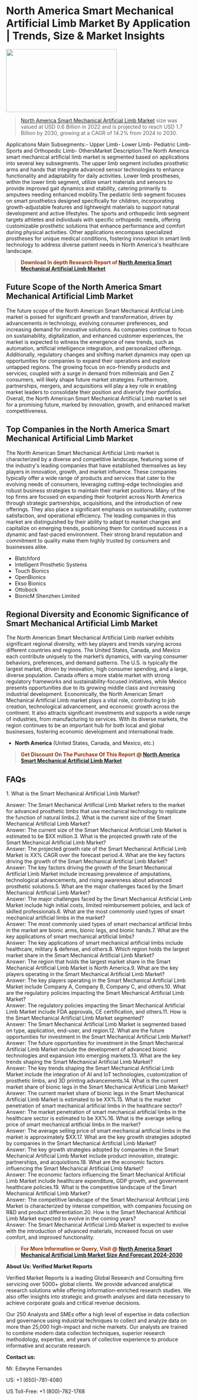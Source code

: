 <p><h1>North America Smart Mechanical Artificial Limb Market By Application | Trends, Size & Market Insights</h1><p><img class="aligncenter size-medium wp-image-105565" src="https://ffe5etoiles.com/wp-content/uploads/2025/01/MST7-300x171.png" alt="" width="300" height="171" /></p><blockquote><p><a href="https://www.verifiedmarketreports.com/download-sample/?rid=291966&utm_source=Github-NA&utm_medium=365" target="_blank">North America Smart Mechanical Artificial Limb Market</a> size was valued at USD 0.6 Billion in 2022 and is projected to reach USD 1.7 Billion by 2030, growing at a CAGR of 14.2% from 2024 to 2030.</p></blockquote>Applications Main Subsegments:- Upper Limb- Lower Limb- Pediatric Limb- Sports and Orthopedic Limb- OthersMarket Description:The North America smart mechanical artificial limb market is segmented based on applications into several key subsegments. The upper limb segment includes prosthetic arms and hands that integrate advanced sensor technologies to enhance functionality and adaptability for daily activities. Lower limb prostheses, within the lower limb segment, utilize smart materials and sensors to provide improved gait dynamics and stability, catering primarily to amputees needing enhanced mobility.The pediatric limb segment focuses on smart prosthetics designed specifically for children, incorporating growth-adjustable features and lightweight materials to support natural development and active lifestyles. The sports and orthopedic limb segment targets athletes and individuals with specific orthopedic needs, offering customizable prosthetic solutions that enhance performance and comfort during physical activities. Other applications encompass specialized prostheses for unique medical conditions, fostering innovation in smart limb technology to address diverse patient needs in North America's healthcare landscape.</p><blockquote><p><span style="color: #993300;"><strong>Download In depth Research Report of <a href="https://www.verifiedmarketreports.com/download-sample/?rid=291966&utm_source=Github-NA&utm_medium=365">North America Smart Mechanical Artificial Limb Market</a></strong></span></p></blockquote><h2>Future Scope of the North America Smart Mechanical Artificial Limb Market</h2><p>The future scope of the North American Smart Mechanical Artificial Limb market is poised for significant growth and transformation, driven by advancements in technology, evolving consumer preferences, and increasing demand for innovative solutions. As companies continue to focus on sustainability, digitalization, and enhanced customer experiences, the market is expected to witness the emergence of new trends, such as automation, artificial intelligence integration, and personalized offerings. Additionally, regulatory changes and shifting market dynamics may open up opportunities for companies to expand their operations and explore untapped regions. The growing focus on eco-friendly products and services, coupled with a surge in demand from millennials and Gen Z consumers, will likely shape future market strategies. Furthermore, partnerships, mergers, and acquisitions will play a key role in enabling market leaders to consolidate their position and diversify their portfolios. Overall, the North American Smart Mechanical Artificial Limb market is set for a promising future, marked by innovation, growth, and enhanced market competitiveness.</p><h2>Top Companies in the North America Smart Mechanical Artificial Limb Market</h2><p>The North American Smart Mechanical Artificial Limb market is characterized by a diverse and competitive landscape, featuring some of the industry's leading companies that have established themselves as key players in innovation, growth, and market influence. These companies typically offer a wide range of products and services that cater to the evolving needs of consumers, leveraging cutting-edge technologies and robust business strategies to maintain their market positions. Many of the top firms are focused on expanding their footprint across North America through strategic partnerships, acquisitions, and the introduction of new offerings. They also place a significant emphasis on sustainability, customer satisfaction, and operational efficiency. The leading companies in this market are distinguished by their ability to adapt to market changes and capitalize on emerging trends, positioning them for continued success in a dynamic and fast-paced environment. Their strong brand reputation and commitment to quality make them highly trusted by consumers and businesses alike.</p><p><ul><li>Blatchford </li><li> Intelligent Prosthetic Systems </li><li> Touch Bionics </li><li> OpenBionics </li><li> Ekso Bionics </li><li> Ottobock </li><li> BionicM Shenzhen Limited</li></ul></p><h2>Regional Diversity and Economic Significance of Smart Mechanical Artificial Limb Market</h2><p>The North American Smart Mechanical Artificial Limb market exhibits significant regional diversity, with key players and trends varying across different countries and regions. The United States, Canada, and Mexico each contribute uniquely to the market’s dynamics, with varying consumer behaviors, preferences, and demand patterns. The U.S. is typically the largest market, driven by innovation, high consumer spending, and a large, diverse population. Canada offers a more stable market with strong regulatory frameworks and sustainability-focused initiatives, while Mexico presents opportunities due to its growing middle class and increasing industrial development. Economically, the North American Smart Mechanical Artificial Limb market plays a vital role, contributing to job creation, technological advancement, and economic growth across the continent. It also attracts significant investments and supports a wide range of industries, from manufacturing to services. With its diverse markets, the region continues to be an important hub for both local and global businesses, fostering economic development and international trade.</p><ul> <li><strong>North America</strong> (United States, Canada, and Mexico, etc.)</li></ul><blockquote><p><span style="color: #993300;"><strong>Get Discount On The Purchase Of This Report @ <a href="https://www.verifiedmarketreports.com/ask-for-discount/?rid=291966&utm_source=Github-NA&utm_medium=365">North America Smart Mechanical Artificial Limb Market</a></strong></span></p></blockquote><h2>FAQs</h2><p>1. What is the Smart Mechanical Artificial Limb Market?</div><div>Answer: The Smart Mechanical Artificial Limb Market refers to the market for advanced prosthetic limbs that use mechanical technology to replicate the function of natural limbs.2. What is the current size of the Smart Mechanical Artificial Limb Market?</div><div>Answer: The current size of the Smart Mechanical Artificial Limb Market is estimated to be $XX million.3. What is the projected growth rate of the Smart Mechanical Artificial Limb Market?</div><div>Answer: The projected growth rate of the Smart Mechanical Artificial Limb Market is XX% CAGR over the forecast period.4. What are the key factors driving the growth of the Smart Mechanical Artificial Limb Market?</div><div>Answer: The key factors driving the growth of the Smart Mechanical Artificial Limb Market include increasing prevalence of amputations, technological advancements, and rising awareness about advanced prosthetic solutions.5. What are the major challenges faced by the Smart Mechanical Artificial Limb Market?</div><div>Answer: The major challenges faced by the Smart Mechanical Artificial Limb Market include high initial costs, limited reimbursement policies, and lack of skilled professionals.6. What are the most commonly used types of smart mechanical artificial limbs in the market?</div><div>Answer: The most commonly used types of smart mechanical artificial limbs in the market are bionic arms, bionic legs, and bionic hands.7. What are the key applications of smart mechanical artificial limbs?</div><div>Answer: The key applications of smart mechanical artificial limbs include healthcare, military & defense, and others.8. Which region holds the largest market share in the Smart Mechanical Artificial Limb Market?</div><div>Answer: The region that holds the largest market share in the Smart Mechanical Artificial Limb Market is North America.9. What are the key players operating in the Smart Mechanical Artificial Limb Market?</div><div>Answer: The key players operating in the Smart Mechanical Artificial Limb Market include Company A, Company B, Company C, and others.10. What are the regulatory policies impacting the Smart Mechanical Artificial Limb Market?</div><div>Answer: The regulatory policies impacting the Smart Mechanical Artificial Limb Market include FDA approvals, CE certification, and others.11. How is the Smart Mechanical Artificial Limb Market segmented?</div><div>Answer: The Smart Mechanical Artificial Limb Market is segmented based on type, application, end-user, and region.12. What are the future opportunities for investment in the Smart Mechanical Artificial Limb Market?</div><div>Answer: The future opportunities for investment in the Smart Mechanical Artificial Limb Market include the development of advanced bionic technologies and expansion into emerging markets.13. What are the key trends shaping the Smart Mechanical Artificial Limb Market?</div><div>Answer: The key trends shaping the Smart Mechanical Artificial Limb Market include the integration of AI and IoT technologies, customization of prosthetic limbs, and 3D printing advancements.14. What is the current market share of bionic legs in the Smart Mechanical Artificial Limb Market?</div><div>Answer: The current market share of bionic legs in the Smart Mechanical Artificial Limb Market is estimated to be XX%.15. What is the market penetration of smart mechanical artificial limbs in the healthcare sector?</div><div>Answer: The market penetration of smart mechanical artificial limbs in the healthcare sector is estimated to be XX%.16. What is the average selling price of smart mechanical artificial limbs in the market?</div><div>Answer: The average selling price of smart mechanical artificial limbs in the market is approximately $XX.17. What are the key growth strategies adopted by companies in the Smart Mechanical Artificial Limb Market?</div><div>Answer: The key growth strategies adopted by companies in the Smart Mechanical Artificial Limb Market include product innovation, strategic partnerships, and acquisitions.18. What are the economic factors influencing the Smart Mechanical Artificial Limb Market?</div><div>Answer: The economic factors influencing the Smart Mechanical Artificial Limb Market include healthcare expenditure, GDP growth, and government healthcare policies.19. What is the competitive landscape of the Smart Mechanical Artificial Limb Market?</div><div>Answer: The competitive landscape of the Smart Mechanical Artificial Limb Market is characterized by intense competition, with companies focusing on R&D and product differentiation.20. How is the Smart Mechanical Artificial Limb Market expected to evolve in the coming years?</div><div>Answer: The Smart Mechanical Artificial Limb Market is expected to evolve with the introduction of advanced materials, increased focus on user comfort, and improved functionality.</p><blockquote><p><span style="color: #993300;"><strong>For More Information or Query, Visit @ <a href="https://www.verifiedmarketreports.com/product/smart-mechanical-artificial-limb-market/">North America Smart Mechanical Artificial Limb Market Size And Forecast 2024-2030</a></strong></span></p></blockquote><p><strong>About Us: Verified Market Reports</strong></p><p>Verified Market Reports is a leading Global Research and Consulting firm servicing over 5000+ global clients. We provide advanced analytical research solutions while offering information-enriched research studies. We also offer insights into strategic and growth analyses and data necessary to achieve corporate goals and critical revenue decisions.</p><p>Our 250 Analysts and SMEs offer a high level of expertise in data collection and governance using industrial techniques to collect and analyze data on more than 25,000 high-impact and niche markets. Our analysts are trained to combine modern data collection techniques, superior research methodology, expertise, and years of collective experience to produce informative and accurate research.</p><p><strong>Contact us:</strong></p><p>Mr. Edwyne Fernandes</p><p>US: +1 (650)-781-4080</p><p>US Toll-Free: +1 (800)-782-1768</p>
